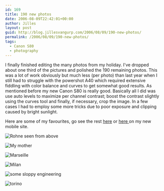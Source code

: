 ```yaml
---
id: 169
title: 190 new photos
date: 2006-08-09T22:42:01+00:00
author: Jilles
layout: post
guid: http://blog.jillesvangurp.com/2006/08/09/190-new-photos/
permalink: /2006/08/09/190-new-photos/
tags:
  - Canon S80
  - photography
---
```

I finally finished editing the many photos from my holiday. I've dropped about one third of the pictures and polished the 190 remaining photos. This was a lot of work obviously but much less (per photo) than last year when I still had to struggle with the powershot A40 which required extensive fiddling with color balance and curves to get somewhat good results. As mentioned before my new Canon S80 is really good. Basically all I did was use auto levels to maximize per channel contrast; boost the contrast slightly using the curves tool and finally, if necessary, crop the image. In a few cases I had to employ some more tricks due to poor exposure and clipping caused by bright sunlight.

Here are some of my favourites, go see the rest <a href="http://photos.jillesvangurp.com/Album/2006/2006%20VII%20France%20and%20Italy/index.html">here</a> or <a href="http://mopho.jillesvangurp.com/2006/2006%20VII%20France%20and%20Italy/index.html">here </a>on my new mobile site.

![Rohne seen from above](https://www.jillesvangurp.com/Album/2006/2006%20VII%20France%20and%20Italy/01%20Flight%20+%20House%20parents/slides/IMG_0262.jpg)

![My mother](https://www.jillesvangurp.com/Album/2006/2006%20VII%20France%20and%20Italy/02%20Avignon%20Arles%20Nimes%20Beaucaire/slides/IMG_0412.jpg)

![Marseille](https://www.jillesvangurp.com/Album/2006/2006%20VII%20France%20and%20Italy/03%20Aix%20Marseille%20Toulon/slides/IMG_0487.jpg)

![Milan](https://www.jillesvangurp.com/Album/2006/2006%20VII%20France%20and%20Italy/04%20Cremona%20Milan%20Parma/slides/IMG_0539.jpg)

![some sloppy engineering](https://www.jillesvangurp.com/Album/2006/2006%20VII%20France%20and%20Italy/05%20Pistoia%20Lucca%20Pisa%20Florence/slides/IMG_0614.jpg)

![torino](https://www.jillesvangurp.com/Album/2006/2006%20VII%20France%20and%20Italy/06%20Asti%20Torino%20Alba%20Monte%20Carlo%20and%20back%20home/slides/IMG_0672.jpg)